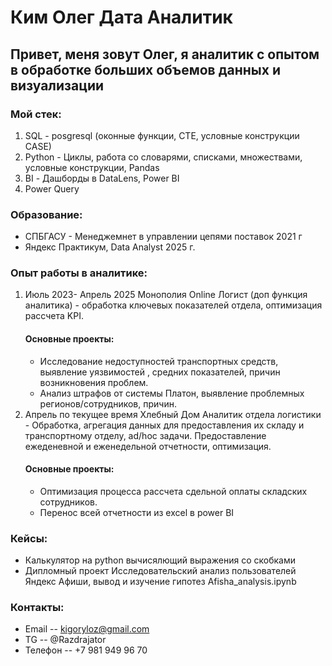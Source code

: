 # Ким Олег Дата Аналитик 

## Привет, меня зовут Олег, я аналитик с опытом в обработке больших объемов данных и визуализации 

### Мой стек:
1) SQL - posgresql (оконные функции, CTE, условные конструкции CASE)
2) Python - Циклы, работа со словарями, списками, множествами, условные конструкции, Pandas
3) BI - Дашборды в DataLens, Power BI
4) Power Query

### Образование:
* СПБГАСУ - Менеджемнет в управлении цепями поставок 2021 г
* Яндекс Практикум, Data Analyst 2025 г.

### Опыт работы в аналитике:
1) Июль 2023- Апрель 2025  Монополия Online Логист (доп функция аналитика) - обработка ключевых показателей отдела, оптимизация рассчета KPI.
   #### Основные проекты:
   * Исследование недоступностей транспортных средств, выявление уязвимостей , средних показателей, причин возникновения проблем.
   * Анализ штрафов от системы Платон, выявление проблемных регионов/сотрудников, причин.
2) Апрель по текущее время  Хлебный Дом Аналитик отдела логистики - Обработка, агрегация данных для предоставления их складу и транспортному отделу, ad/hoc задачи. Предоставление ежеденевной и еженедельной отчетности, оптимизация.
   #### Основные проекты:
   * Оптимизация процесса рассчета сдельной оплаты складских сотрудников.
   * Перенос всей отчетности из excel в power BI

### Кейсы:
 - Калькулятор на python вычисялющий выражения со скобками 
 - Дипломный проект Исследовательский анализ пользователей Яндекс Афиши, вывод и изучение гипотез Afisha_analysis.ipynb

### Контакты:
* Email -- kigoryloz@gmail.com
* TG -- @Razdrajator
* Телефон --  +7 981 949 96 70
